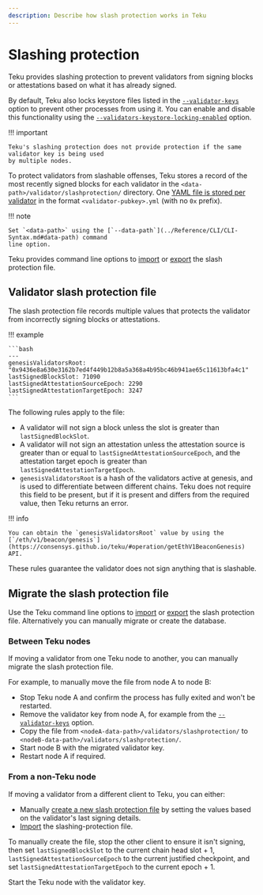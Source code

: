 ```yaml
---
description: Describe how slash protection works in Teku
---
```


# Slashing protection

Teku provides slashing protection to prevent validators from signing blocks or attestations
based on what it has already signed.

By default, Teku also locks keystore files listed in the
[`--validator-keys`](../Reference/CLI/CLI-Syntax.md#validator-keys) option to prevent other
processes from using it. You can enable and disable this functionality using the
[`--validators-keystore-locking-enabled`](../Reference/CLI/CLI-Syntax.md#validators-keystore-locking-enabled)
option.

!!! important

    Teku's slashing protection does not provide protection if the same validator key is being used
    by multiple nodes.

To protect validators from slashable offenses, Teku stores a record of the most recently signed
blocks for each validator in the `<data-path>/validator/slashprotection/` directory. One
[YAML file is stored per validator] in the format `<validator-pubkey>.yml` (with no `0x` prefix).

!!! note

    Set `<data-path>` using the [`--data-path`](../Reference/CLI/CLI-Syntax.md#data-path) command
    line option.

Teku provides command line options to [import] or [export] the slash protection file.

## Validator slash protection file

The slash protection file records multiple values that protects the validator from incorrectly
signing blocks or attestations.

!!! example

    ```bash
    ---
    genesisValidatorsRoot: "0x9436e8a630e3162b7ed4f449b12b8a5a368a4b95bc46b941ae65c11613bfa4c1"
    lastSignedBlockSlot: 71090
    lastSignedAttestationSourceEpoch: 2290
    lastSignedAttestationTargetEpoch: 3247
    ```

The following rules apply to the file:

* A validator will not sign a block unless the slot is greater than `lastSignedBlockSlot`.
* A validator will not sign an attestation unless the attestation source is greater than or equal to
    `lastSignedAttestationSourceEpoch`, and the attestation target epoch is greater than
    `lastSignedAttestationTargetEpoch`.
* `genesisValidatorsRoot` is a hash of the validators active at genesis, and is used to
    differentiate between different chains. Teku does not require this field to be present, but if
    it is present and differs from the required value, then Teku returns an error.

!!! info

    You can obtain the `genesisValidatorsRoot` value by using the
    [`/eth/v1/beacon/genesis`](https://consensys.github.io/teku/#operation/getEthV1BeaconGenesis)
    API.

These rules guarantee the validator does not sign anything that is slashable.

## Migrate the slash protection file

Use the Teku command line options to [import] or [export] the slash protection file.
Alternatively you can manually migrate or create the database.

### Between Teku nodes

If moving a validator from one Teku node to another, you can manually migrate the slash protection
file.

For example, to manually move the file from node A to node B:

* Stop Teku node A and confirm the process has fully exited and won't be restarted.
* Remove the validator key from node A, for example from the
    [`--validator-keys`](../Reference/CLI/CLI-Syntax.md#validator-keys) option.
* Copy the file from `<nodeA-data-path>/validators/slashprotection/` to
    `<nodeB-data-path>/validators/slashprotection/`.
* Start node B with the migrated validator key.
* Restart node A if required.

### From a non-Teku node

If moving a validator from a different client to Teku, you can either:

* Manually [create a new slash protection file] by setting the values based on the validator's last
    signing details.
* [Import] the slashing-protection file.

To manually create the file, stop the other client to ensure it isn't signing, then set
`lastSignedBlockSlot` to the current chain head slot + 1, `lastSignedAttestationSourceEpoch` to the
current justified checkpoint, and set `lastSignedAttestationTargetEpoch` to the current epoch + 1.

Start the Teku node with the validator key.

<!-- links -->
[YAML file is stored per validator]: #validator-slash-protection-file
[create a new slash protection file]: #validator-slash-protection-file
[import]: ../HowTo/Prevent-Slashing.md#importing-a-slashing-protection-file
[export]: ../HowTo/Prevent-Slashing.md#exporting-a-slashing-protection-file
